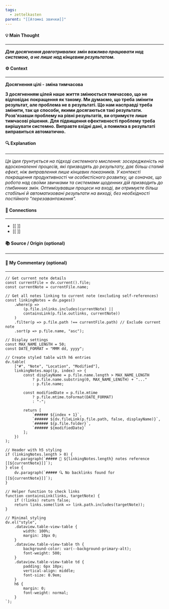 ```yaml
---
tags:
  - zettelkasten
parent: "[[Атомні звички]]"
---
```

#### 💡 Main Thought  
---
***Для досягнення довготривалих змін важливо працювати над системою, а не лише над кінцевим результатом.***

#### ⚙ Context  
---
**Досягнення цілі - зміна тимчасова**

**З досягненням цілей наше життя змінюється тимчасово, що не відповідає покращення як такому. Ми думаємо, що треба змінити результат, але проблема не в результаті. Що нам насправді треба змінити, так це способи, якими досягаються такі результати. Розв'язавши проблему на рівні результатів, ви отримуєте лише тимчасові рішення. Для підвищення ефективності проблему треба вирішувати системно. Виправте вхідні дані, а помилка в результаті виправиться автоматично.**

#### 🔍 Explanation  
---
*Ця ідея ґрунтується на підході системного мислення: зосередженість на вдосконаленні процесів, які призводять до результату, дає більш сталий ефект, ніж виправлення лише кінцевих показників. У контексті покращення продуктивності чи особистісного розвитку, це означає, що робота над своїми звичками та системами щоденних дій призводить до глибинних змін. Оптимізувавши процеси на вході, ви отримуєте більш стабільні й автоматизовані результати на виході, без необхідності постійного "перезавантаження".*

#### 🧱 Connections  
---
- [[ ]]  
- [[ ]]


#### 📚 Source / Origin (optional)  
---


#### 🧠 My Commentary (optional)  
---


```dataviewjs
// Get current note details
const currentFile = dv.current().file;
const currentNote = currentFile.name;

// Get all notes linking to current note (excluding self-references)
const linkingNotes = dv.pages()
    .where(p => 
        (p.file.inlinks.includes(currentNote) || 
        containsLink(p.file.outlinks, currentNote))
    )
    .filter(p => p.file.path !== currentFile.path) // Exclude current note
    .sort(p => p.file.name, "asc");

// Display settings
const MAX_NAME_LENGTH = 50;
const DATE_FORMAT = "MMM dd, yyyy";

// Create styled table with h6 entries
dv.table(
    ["#", "Note", "Location", "Modified"],
    linkingNotes.map((p, index) => {
        const displayName = p.file.name.length > MAX_NAME_LENGTH
            ? p.file.name.substring(0, MAX_NAME_LENGTH) + "..." 
            : p.file.name;
        
        const modifiedDate = p.file.mtime 
            ? p.file.mtime.toFormat(DATE_FORMAT) 
            : "-";

        return [
            `###### ${index + 1}`,
            `###### ${dv.fileLink(p.file.path, false, displayName)}`,
            `###### ${p.file.folder}`,
            `###### ${modifiedDate}`
        ];
    })
);

// Header with h5 styling
if (linkingNotes.length > 0) {
    dv.paragraph(`##### 📌 ${linkingNotes.length} notes reference [[${currentNote}]]`);
} else {
    dv.paragraph(`##### 🔍 No backlinks found for [[${currentNote}]]`);
}

// Helper function to check links
function containsLink(links, targetNote) {
    if (!links) return false;
    return links.some(link => link.path.includes(targetNote));
}

// Minimal styling
dv.el("style", `
    .dataview.table-view-table {
        width: 100%;
        margin: 10px 0;
    }
    .dataview.table-view-table th {
        background-color: var(--background-primary-alt);
        font-weight: 500;
    }
    .dataview.table-view-table td {
        padding: 6px 10px;
        vertical-align: middle;
        font-size: 0.9em;
    }
    h6 {
        margin: 0;
        font-weight: normal;
    }
`);
```
